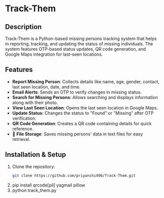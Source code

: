 # Track-Them

## Description  
Track-Them is a Python-based missing persons tracking system that helps in reporting, tracking, and updating the status of missing individuals. The system features OTP-based status updates, QR code generation, and Google Maps integration for last-seen locations.

## Features  
-  **Report Missing Person**: Collects details like name, age, gender, contact, last seen location, date, and time.  
-  **Email Alerts**: Sends an OTP to verify changes in missing status.  
-  **Search for Missing Persons**: Allows searching and displays information along with their photo.  
-  **View Last Seen Location**: Opens the last seen location in Google Maps.  
-  **Update Status**: Changes the status to "Found" or "Missing" after OTP verification.  
-  **QR Code Generation**: Creates a QR code containing details for quick reference.  
- 📂 **File Storage**: Saves missing persons' data in text files for easy retrieval.  

## Installation & Setup  
1. Clone the repository:  
   ```bash
   git clone https://github.com/priyanshi496/Track-Them.git
2. pip install qrcode[pil] yagmail pillow
3. python track_them.py


   
